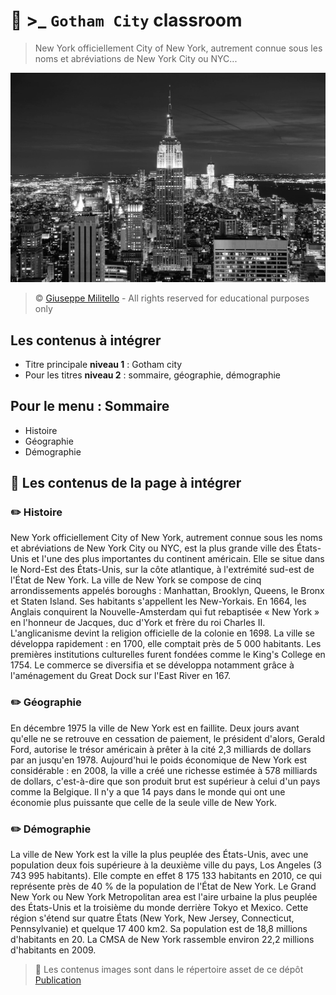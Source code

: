 # 🦇 &gt;_ ```Gotham City``` classroom

>  New York officiellement City of New York, autrement connue sous les noms et abréviations de New York City ou NYC...

![New york](asset/vue-aerienne-new-york-city-manhattan-skyline_649448-3440.webp)

> &copy;  [Giuseppe Militello](https://www.linkedin.com/in/giuseppe-militello-22406ab0/) - All rights reserved for educational purposes only



## Les contenus à intégrer
* Titre principale **niveau 1** : Gotham city
* Pour les titres **niveau 2**  : sommaire, géographie, démographie

## Pour le menu : Sommaire
* Histoire
* Géographie
* Démographie


## 🚀 Les contenus de la page à intégrer

### ✏️ Histoire
New York officiellement City of New York, autrement connue sous les noms et abréviations de New York City ou NYC, est la plus grande ville des États-Unis et l'une des plus importantes du continent américain. Elle se situe dans le Nord-Est des États-Unis, sur la côte atlantique, à l'extrémité sud-est de l'État de New York. La ville de New York se compose de cinq arrondissements appelés boroughs : Manhattan, Brooklyn, Queens, le Bronx et Staten Island. Ses habitants s'appellent les New-Yorkais. En 1664, les Anglais conquirent la Nouvelle-Amsterdam qui fut rebaptisée « New York » en l'honneur de Jacques, duc d'York et frère du roi Charles II. L'anglicanisme devint la religion officielle de la colonie en 1698. La ville se développa rapidement : en 1700, elle comptait près de 5 000 habitants. Les premières institutions culturelles furent fondées comme le King's College en 1754. Le commerce se diversifia et se développa notamment grâce à l'aménagement du Great Dock sur l'East River en 167.

### ✏️ Géographie
En décembre 1975 la ville de New York est en faillite. Deux jours avant qu'elle ne se retrouve en cessation de paiement, le président d'alors, Gerald Ford, autorise le trésor américain à prêter à la cité 2,3 milliards de dollars par an jusqu'en 1978. Aujourd'hui le poids économique de New York est considérable : en 2008, la ville a créé une richesse estimée à 578 milliards de dollars, c'est-à-dire que son produit brut est supérieur à celui d'un pays comme la Belgique. Il n'y a que 14 pays dans le monde qui ont une économie plus puissante que celle de la seule ville de New York. 

### ✏️ Démographie
La ville de New York est la ville la plus peuplée des États-Unis, avec une population deux fois supérieure à la deuxième ville du pays, Los Angeles (3 743 995 habitants). Elle compte en effet 8 175 133 habitants en 2010, ce qui représente près de 40 % de la population de l'État de New York. Le Grand New York ou New York Metropolitan area est l'aire urbaine la plus peuplée des États-Unis et la troisième du monde derrière Tokyo et Mexico. Cette région s'étend sur quatre États (New York, New Jersey, Connecticut, Pennsylvanie) et quelque 17 400 km2. Sa population est de 18,8 millions d'habitants en 20. La CMSA de New York rassemble environ 22,2 millions d'habitants en 2009. 

> 🔎 Les contenus images sont dans le répertoire asset de ce dépôt
> [Publication](https://lucas93220.github.io/Projet_cinema/)
